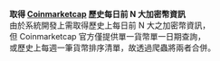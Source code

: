 **取得 [Coinmarketcap](https://coinmarketcap.com/) 歷史每日前 N 大加密幣資訊**  
由於系統開發上需取得歷史上每日前 N 大之加密幣資訊，  
但 Coinmarketcap 官方僅提供單一貨幣單一日期查詢，  
或歷史上每週一筆貨幣排序清單，故透過爬蟲將兩者合併。
